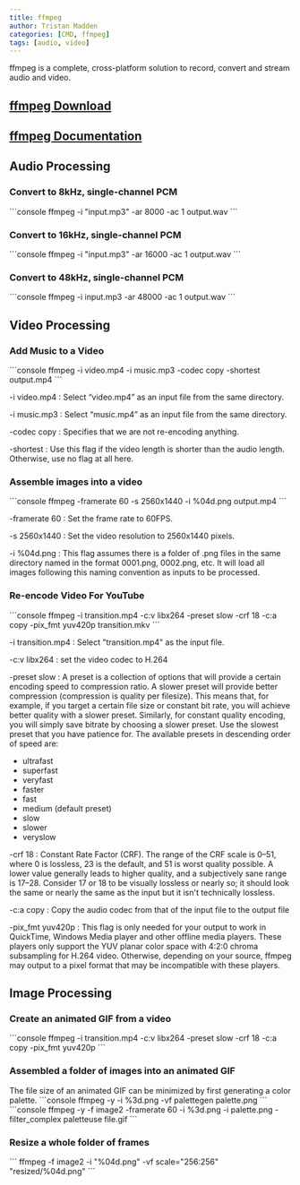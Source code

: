 ```yaml
---
title: ffmpeg
author: Tristan Madden
categories: [CMD, ffmpeg]
tags: [audio, video]
---
```

ffmpeg is a complete, cross-platform solution to record, convert and stream audio and video.
<h2><a href="https://www.ffmpeg.org/download.html#build-windows">ffmpeg Download</a></h2>
<h2><a href="https://ffmpeg.org/ffmpeg.html">ffmpeg Documentation
</a></h2>
<h2>Audio Processing</h2>
<h3>Convert to 8kHz, single-channel PCM</h3>
```console
ffmpeg -i "input.mp3" -ar 8000 -ac 1 output.wav
```
<h3>Convert to 16kHz, single-channel PCM</h3>
```console
ffmpeg -i "input.mp3" -ar 16000 -ac 1 output.wav
```
<h3>Convert to 48kHz, single-channel PCM</h3>
```console
ffmpeg -i input.mp3 -ar 48000 -ac 1 output.wav
```
<h2>Video Processing</h2>
<h3>Add Music to a Video</h3>
```console
ffmpeg -i video.mp4 -i music.mp3 -codec copy -shortest output.mp4
```

-i video.mp4
: Select “video.mp4” as an input file from the same directory.

-i music.mp3
: Select “music.mp4” as an input file from the same directory.

-codec copy
: Specifies that we are not re-encoding anything.

-shortest
: Use this flag if the video length is shorter than the audio length. Otherwise, use no flag at all here.

<h3>Assemble images into a video</h3>
```console
ffmpeg -framerate 60 -s 2560x1440 -i %04d.png output.mp4
```

-framerate 60
: Set the frame rate to 60FPS.

-s 2560x1440
: Set the video resolution to 2560x1440 pixels.

-i %04d.png
: This flag assumes there is a folder of .png files in the same directory named in the format 0001.png, 0002.png, etc. It will load all images following this naming convention as inputs to be processed.

<h3>Re-encode Video For YouTube</h3>
```console
ffmpeg -i transition.mp4 -c:v libx264 -preset slow -crf 18 -c:a copy -pix_fmt yuv420p transition.mkv
```

-i transition.mp4
: Select "transition.mp4" as the input file.

-c:v libx264
: set the video codec to H.264

-preset slow
: A preset is a collection of options that will provide a certain encoding speed to compression ratio. A slower preset will provide better compression (compression is quality per filesize). This means that, for example, if you target a certain file size or constant bit rate, you will achieve better quality with a slower preset. Similarly, for constant quality encoding, you will simply save bitrate by choosing a slower preset. Use the slowest preset that you have patience for. The available presets in descending order of speed are:
- ultrafast
- superfast
- veryfast
- faster
- fast
- medium (default preset)
- slow
- slower
- veryslow

-crf 18
: Constant Rate Factor (CRF). The range of the CRF scale is 0–51, where 0 is lossless, 23 is the default, and 51 is worst quality possible. A lower value generally leads to higher quality, and a subjectively sane range is 17–28. Consider 17 or 18 to be visually lossless or nearly so; it should look the same or nearly the same as the input but it isn't technically lossless.

-c:a copy
: Copy the audio codec from that of the input file to the output file

-pix_fmt yuv420p
: This flag is only needed for your output to work in QuickTime, Windows Media player and other offline media players. These players only support the YUV planar color space with 4:2:0 chroma subsampling for H.264 video. Otherwise, depending on your source, ffmpeg may output to a pixel format that may be incompatible with these players.

<h2>Image Processing</h2>

<h3>Create an animated GIF from a video</h3>
```console
ffmpeg -i transition.mp4 -c:v libx264 -preset slow -crf 18 -c:a copy -pix_fmt yuv420p
```
<h3>Assembled a folder of images into an animated GIF</h3>
The file size of an animated GIF can be minimized by first generating a color palette.
```console
ffmpeg -y -i %3d.png -vf palettegen palette.png
```
```console
ffmpeg -y -f image2 -framerate 60 -i %3d.png -i palette.png -filter_complex paletteuse file.gif
```

<h3>Resize a whole folder of frames</h3>
```
ffmpeg -f image2 -i "%04d.png" -vf scale="256:256" "resized/%04d.png"
```
